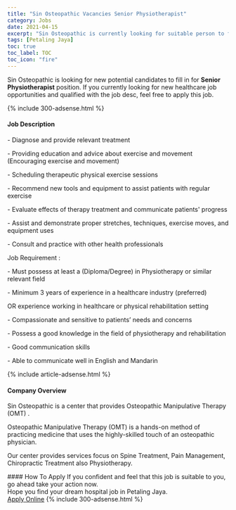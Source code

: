 ```yaml
---
title: "Sin Osteopathic Vacancies Senior Physiotherapist" 
category: Jobs 
date: 2021-04-15 
excerpt: "Sin Osteopathic is currently looking for suitable person to fill in the Senior Physiotherapist which positioned at Petaling Jaya" 
tags: [Petaling Jaya] 
toc: true 
toc_label: TOC 
toc_icon: "fire" 
--- 
```


<p>Sin Osteopathic is looking for new potential candidates to fill in for <b>Senior Physiotherapist</b> position. If you currently looking for new healthcare job opportunities and qualified with the job desc, feel free to apply this job.
</p>{% include 300-adsense.html %} 
<div><div><h4>Job Description</h4></div><div><div><span><div><p>- Diagnose and provide relevant treatment</p><p>- Providing education and advice about exercise and movement (Encouraging exercise and movement)</p><p>- Scheduling therapeutic physical exercise sessions</p><p>- Recommend new tools and equipment to assist patients with regular exercise</p><p>- Evaluate effects of therapy treatment and communicate patients' progress</p><p>- Assist and demonstrate proper stretches, techniques, exercise moves, and equipment uses</p><p>- Consult and practice with other health professionals</p><p>Job Requirement :</p><p>- Must possess at least a (Diploma/Degree) in Physiotherapy or similar relevant field</p><p>- Minimum 3 years&#160;of experience in a healthcare industry (preferred)&#160;</p><p>OR experience working in healthcare or physical rehabilitation setting</p><p>- Compassionate and sensitive to patients&#8217; needs and concerns</p><p>- Possess a good knowledge in the field of physiotherapy and rehabilitation</p><p>- Good communication skills</p><p>- Able to communicate well in English and Mandarin</p></div></span></div></div></div> 
{% include article-adsense.html %} 
<div><div><h4>Company Overview</h4></div><div><div><span><div><p>Sin Osteopathic is a center that provides Osteopathic Manipulative Therapy (OMT) .</p><p>Osteopathic Manipulative Therapy (OMT) is a hands-on method of practicing medicine that uses the highly-skilled touch of an osteopathic physician.</p><p>Our center provides services focus on Spine Treatment, Pain Management, Chiropractic Treatment also Physiotherapy.</p></div></span></div></div></div> 
#### How To Apply 
If you confident and feel that this job is suitable to you, go ahead take your action now. <br/> 
Hope you find your dream hospital job in Petaling Jaya. <br/> 
<a href="https://www.jobstreet.com.my/en/job/senior-physiotherapist-4520116?jobId=jobstreet-my-job-4520116" class="btn btn--warning" target="_blank" rel="nofollow noopenner">Apply Online</a> 
{% include 300-adsense.html %} 